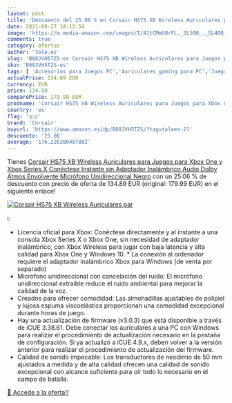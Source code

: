```yaml
---
layout: post
title: 'Descuento del 25.06 % en Corsair HS75 XB Wireless Auriculares par'
date: 2021-08-27 18:12:54
image: 'https://m.media-amazon.com/images/I/41tCMmU8rFL._SL500_._SL400_.jpg'
comments: true
category: ofertas
author: 'tole.es'
slug: 'B08JVH5TZS-es Corsair HS75 XB Wireless Auriculares para Juegos para Xbox...'
sku: 'B08JVH5TZS-es'
tags: [ 'Accesorios para Juegos PC','Auriculares gaming para PC','Juegos y Accesorios para PC','Videojuegos','corsair','xbox', ]
actualPrice: 134.89 EUR
currency: EUR
price: 134.89
comparePrice: 179.99 EUR
prodname: 'Corsair HS75 XB Wireless Auriculares para Juegos para Xbox One y Xbox Series X  Conéctese Instante sin Adaptador Inalámbrico  Audio Dolby Atmos Envolvente  Micrófono Unidireccional  Negro'
country: 'es'
flag: '🇪🇸'
brand: 'Corsair'
buyurl: 'https://www.amazon.es/dp/B08JVH5TZS/?tag=tolees-21'
descuento: '25.06'
average: '176.226280487802'
---
```


Tienes [Corsair HS75 XB Wireless Auriculares para Juegos para Xbox One y Xbox Series X  Conéctese Instante sin Adaptador Inalámbrico  Audio Dolby Atmos Envolvente  Micrófono Unidireccional  Negro](https://www.amazon.es/dp/B08JVH5TZS/?tag=tolees-21) con un 25.06 % de descuento con precio de oferta de 134.89 EUR (original: 179.99 EUR) en el siguiente enlace!

[![Corsair HS75 XB Wireless Auriculares par](https://m.media-amazon.com/images/I/41tCMmU8rFL._SL500_._SL400_.jpg)](https://www.amazon.es/dp/B08JVH5TZS/?tag=tolees-21)

ℹ️:

- Licencia oficial para Xbox: Conéctese directamente y al instante a una consola Xbox Series X o Xbox One, sin necesidad de adaptador inalámbrico, con Xbox Wireless para jugar con baja latencia y alta calidad para Xbox One y Windows 10. * La conexión al ordenador requiere el adaptador inalámbrico Xbox para Windows (de venta por separado)
- Micrófono unidireccional con cancelación del ruido: El micrófono unidireccional extraíble reduce el ruido ambiental para mejorar la calidad de la voz.
- Creados para ofrecer comodidad: Las almohadillas ajustables de polipiel y lujosa espuma viscoelástica proporcionan una comodidad excepcional durante horas de juego.
- Hay una actualización de firmware (v3.0.3) que está disponible a través de iCUE 3.38.61. Debe conectar los auriculares a una PC con Windows para realizar el procedimiento de actualización necesario en la pestaña de configuración. Si ya actualizó a iCUE 4.9.x, deben volver a la versión anterior para realizar el procedimiento de actualización del firmware.
- Calidad de sonido impecable: Los transductores de neodimio de 50 mm ajustados a medida y de alta calidad ofrecen una calidad de sonido excepcional con alcance suficiente para oír todo lo necesario en el campo de batalla.

[🛒 Accede a la oferta!!](https://www.amazon.es/dp/B08JVH5TZS/?tag=tolees-21)
